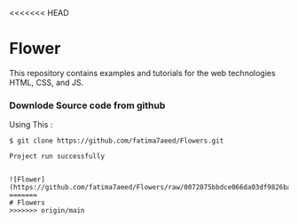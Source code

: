 <<<<<<< HEAD
# Flower
This repository contains examples and tutorials for the web technologies HTML, CSS, and JS.

### Downlode Source code from github
Using This : 

```
$ git clone https://github.com/fatima7aeed/Flowers.git

Project run successfully


![Flower](https://github.com/fatima7aeed/Flowers/raw/0072875bbdce066da03df9826ba2de2ece4773db/Flower.png)
=======
# Flowers
>>>>>>> origin/main
